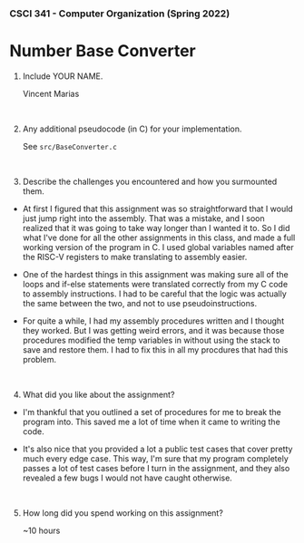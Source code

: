 ### CSCI 341 - Computer Organization (Spring 2022)

# Number Base Converter

1. Include YOUR NAME.

   Vincent Marias

<br>

2. Any additional pseudocode (in C) for your implementation.

   See `src/BaseConverter.c`

<br>

3. Describe the challenges you encountered and how you surmounted them.

- At first I figured that this assignment was so straightforward that I would just jump right into the assembly. That was a mistake, and I soon realized that it was going to take way longer than I wanted it to. So I did what I've done for all the other assignments in this class, and made a full working version of the program in C. I used global variables named after the RISC-V registers to make translating to assembly easier.

- One of the hardest things in this assignment was making sure all of the loops and if-else statements were translated correctly from my C code to assembly instructions. I had to be careful that the logic was actually the same between the two, and not to use pseudoinstructions.

- For quite a while, I had my assembly procedures written and I thought they worked. But I was getting weird errors, and it was because those procedures modified the temp variables in without using the stack to save and restore them. I had to fix this in all my procdures that had this problem.

<br>

4. What did you like about the assignment?

- I'm thankful that you outlined a set of procedures for me to break the program into. This saved me a lot of time when it came to writing the code.

- It's also nice that you provided a lot a public test cases that cover pretty much every edge case. This way, I'm sure that my program completely passes a lot of test cases before I turn in the assignment, and they also revealed a few bugs I would not have caught otherwise.

<br>

5. How long did you spend working on this assignment?

   ~10 hours
